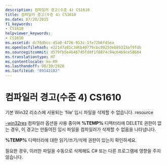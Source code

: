 ```yaml
---
description: 컴파일러 경고(수준 4) CS1610
title: 컴파일러 경고(수준 4) CS1610
ms.date: 07/20/2015
f1_keywords:
- CS1610
helpviewer_keywords:
- CS1610
ms.assetid: dc78dbcc-d5a0-4776-953c-1fe72b6fd5ea
ms.openlocfilehash: e22147a81c3d6b40779cbc09253eb85315af9fdb
ms.sourcegitcommit: d579fb5e4b46745fd0f1f8874c94c6469ce58604
ms.translationtype: HT
ms.contentlocale: ko-KR
ms.lasthandoff: 08/30/2020
ms.locfileid: "89142182"
---
```

# <a name="compiler-warning-level-4-cs1610"></a>컴파일러 경고(수준 4) CS1610
기본 Win32 리소스에 사용되는 ‘file’ 임시 파일을 삭제할 수 없습니다. resource  
  
 [-win32res](../compiler-options/win32res-compiler-option.md) 컴파일러 옵션을 사용 중이며 **%TEMP%** 디렉터리에 DELETE 권한이 없는 경우, 이 경고는 만들어진 임시 파일을 컴파일러가 삭제할 수 없음을 나타냅니다.  
  
 **%TEMP%** 디렉터리에 대한 읽기/쓰기/삭제 권한이 있는지 확인하세요.  
  
 필요한 경우, 이러한 파일을 수동으로 삭제해도 C# 또는 다른 프로그램에 영향을 주지 않습니다.
